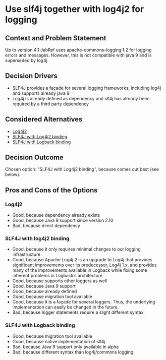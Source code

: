 # Use slf4j together with log4j2 for logging

## Context and Problem Statement

Up to version 4.1 JabRef uses apache-commons-logging 1.2 for logging errors and messages. However, this is not compatible with java 9 and is superseded by log4j.

## Decision Drivers

* SLF4J provides a façade for several logging frameworks, including log4j and supports already java 9
* Log4j is already defined as dependency and slf4j has already been required by a third party dependency

## Considered Alternatives

* [Log4j2](https://logging.apache.org/log4j/2.x/)
* [SLF4J with Log4j2 binding](https://logging.apache.org/log4j/2.x/maven-artifacts.html)
* [SLF4J with Logback binding](https://logback.qos.ch/)

## Decision Outcome

Chosen option: "SLF4J with Log4j2 binding", because comes out best \(see below\).

## Pros and Cons of the Options

### Log4j2

* Good, because dependency already exists
* Good, because Java 9 support since version 2.10
* Bad, because direct dependency

### SLF4J with log4j2 binding

* Good, because it only requires minimal changes to our logging infrastructure
* Good, because Apache Log4j 2 is an upgrade to Log4j that provides significant improvements over its predecessor, Log4j 1.x, and provides many of the improvements available in Logback while fixing some inherent problems in Logback’s architecture.
* Good, because supports other loggers as well
* Good, because Java 9 support
* Good, because already defined
* Good, because migration tool available
* Good, because it is a façade for several loggers. Thus, the underlying implementation can easily be changed in the future.
* Bad, because logger statements require a slight different syntax

### SLF4J with Logback binding

* Good, because migration tool available
* Good, because native implementation of slf4j
* Bad, because Java 9 support only available in alpha
* Bad, because different syntax than log4j/commons logging

